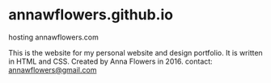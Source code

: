# annawflowers.github.io
hosting annawflowers.com

This is the website for my personal website and design portfolio. It is written in HTML and CSS.
Created by Anna Flowers in 2016.
contact: annawflowers@gmail.com
